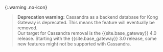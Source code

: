 {:.warning .no-icon}
> **Deprecation warning:** Cassandra as a backend database for Kong Gateway
is deprecated. This means the feature will eventually be removed.
> <br>
> Our target for Cassandra removal is the {{site.base_gateway}} 4.0 release.
Starting with the {{site.base_gateway}} 3.0 release, some new features might
not be supported with Cassandra.
